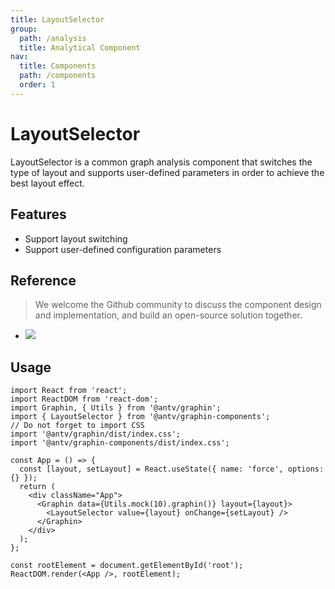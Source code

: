```yaml
---
title: LayoutSelector 
group:
  path: /analysis
  title: Analytical Component
nav:
  title: Components
  path: /components
  order: 1
---
```


# LayoutSelector

LayoutSelector is a common graph analysis component that switches the type of layout and supports user-defined parameters in order to achieve the best layout effect.

## Features

- Support layout switching
- Support user-defined configuration parameters

## Reference

> We welcome the Github community to discuss the component design and implementation, and build an open-source solution together.

- ![](https://gw.alipayobjects.com/mdn/rms_402c1a/afts/img/A*cMRqTbym2dcAAAAAAAAAAAAAARQnAQ)

## Usage

```tsx
import React from 'react';
import ReactDOM from 'react-dom';
import Graphin, { Utils } from '@antv/graphin';
import { LayoutSelector } from '@antv/graphin-components';
// Do not forget to import CSS
import '@antv/graphin/dist/index.css';
import '@antv/graphin-components/dist/index.css';

const App = () => {
  const [layout, setLayout] = React.useState({ name: 'force', options: {} });
  return (
    <div className="App">
      <Graphin data={Utils.mock(10).graphin()} layout={layout}>
        <LayoutSelector value={layout} onChange={setLayout} />
      </Graphin>
    </div>
  );
};

const rootElement = document.getElementById('root');
ReactDOM.render(<App />, rootElement);
```